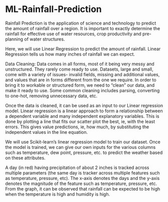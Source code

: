 # ML-Rainfall-Prediction

Rainfall Prediction is the application of science and technology to predict the amount of rainfall over a region. It is important to exactly determine the rainfall for effective use of water resources, crop productivity and pre-planning of water structures.

Here, we will use Linear Regression to predict the amount of rainfall. Linear Regression tells us how many inches of rainfall we can expect.

Data Cleaning:
Data comes in all forms, most of it being very messy and unstructured. They rarely come ready to use. Datasets, large and small, come with a variety of issues- invalid fields, missing and additional values, and values that are in forms different from the one we require. In order to bring it to workable or structured form, we need to “clean” our data, and make it ready to use. Some common cleaning includes parsing, converting to one-hot, removing unnecessary data, etc.


Once the data is cleaned, it can be used as an input to our Linear regression model. Linear regression is a linear approach to form a relationship between a dependent variable and many independent explanatory variables. This is done by plotting a line that fits our scatter plot the best, ie, with the least errors. This gives value predictions, ie, how much,  by substituting the independent values in the line equation.

We will use Scikit-learn’s linear regression model to train our dataset. Once the model is trained, we can give our own inputs for the various columns such as temperature, dew point, pressure, etc. to predict the weather based on these attributes.


A day (in red) having precipitation of about 2 inches is tracked across multiple parameters (the same day is tracker across multiple features such as temperature, pressure, etc). The x-axis denotes the days and the y-axis denotes the magnitude of the feature such as temperature, pressure, etc. From the graph, it can be observed that rainfall can be expected to be high when the temperature is high and humidity is high.
